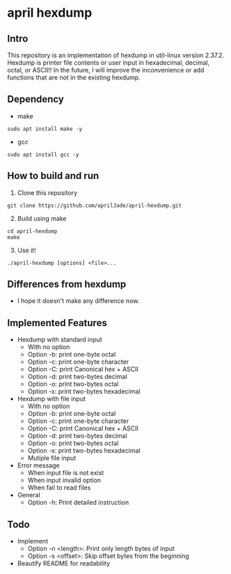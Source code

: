 # april hexdump
## Intro
This repository is an implementation of hexdump in util-linux version 2.37.2. Hexdump is printer file contents or user input in hexadecimal, decimal, octal, or ASCII!! In the future, I will improve the inconvenience or add functions that are not in the existing hexdump.

## Dependency
- make
```
sudo apt install make -y
```

- gcc
```
sudo apt install gcc -y
```

## How to build and run
1. Clone this repository
```
git clone https://github.com/aprilJade/april-hexdump.git
```
2. Build using make
```
cd april-hexdump
make
```
3. Use it!
```
./april-hexdump [options] <file>...
```

## Differences from hexdump
- I hope it doesn't make any difference now.

## Implemented Features
- Hexdump with standard input
  - With no option
  - Option -b: print one-byte octal
  - Option -c: print one-byte character
  - Option -C: print Canonical hex + ASCII
  - Option -d: print two-bytes decimal
  - Option -o: print two-bytes octal
  - Option -x: print two-bytes hexadecimal
- Hexdump with file input
  - With no option
  - Option -b: print one-byte octal
  - Option -c: print one-byte character
  - Option -C: print Canonical hex + ASCII
  - Option -d: print two-bytes decimal
  - Option -o: print two-bytes octal
  - Option -x: print two-bytes hexadecimal
  - Mutiple file input
- Error message
  - When input file is not exist
  - When input invalid option
  - When fail to read files
- General
  - Option -h: Print detailed instruction

## Todo
- Implement
  - Option -n \<length>\: Print only length bytes of input
  - Option -s \<offset>\: Skip offset bytes from the beginning
- Beautify README for readability